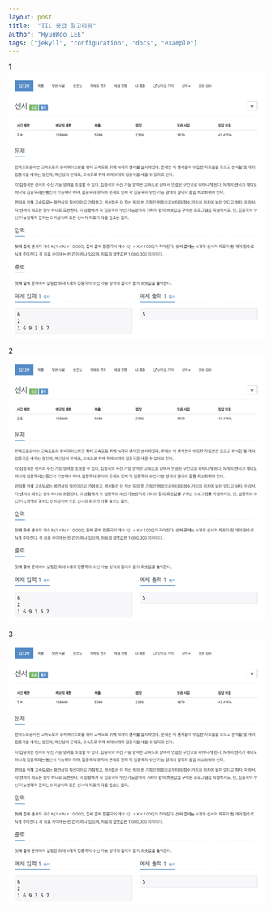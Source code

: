```yaml
---
layout: post
title:  "TIL 중급 알고리즘"
author: "HyunWoo LEE"
tags: ["jekyll", "configuration", "docs", "example"]
---
```


1  
![](./images/boj2212sensor.png)  

2  
![](images/boj2212sensor.png)  

3  
![](https://github.com/hyunwlee-dev/TIL/blob/f2c3c2a182a1f524c56a7d97d82c7a8573534446/images/boj2212sensor.png)
